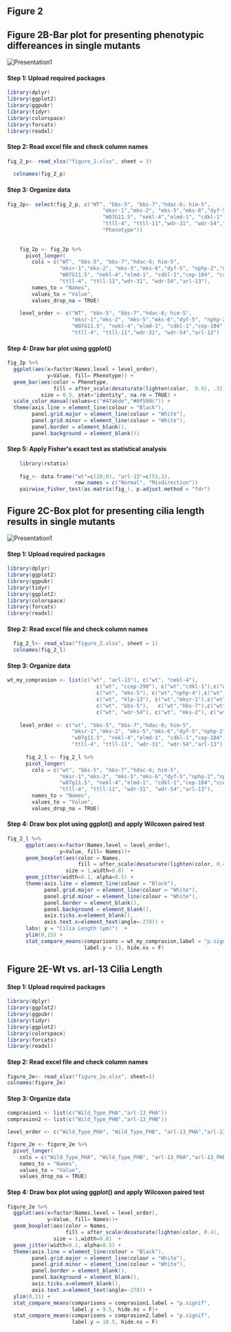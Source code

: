 ## Figure 2

##  Figure 2B-Bar plot for presenting phenotypic differeances in single mutants
![Presentation1](https://github.com/mervegulturan/BBSome-regulates-ARL13B-dependent-joint-elongation-of-two-distinct-cilia-in-C.-elegans/assets/96948625/ce2ec542-2185-4f2d-b911-05178a4425eb)


#### Step 1: Upload required packages

``` Java  
library(dplyr)
library(ggplot2)
library(ggpubr)
library(tidyr)
library(colorspace)
library(forcats)
library(readxl)
```

#### Step 2: Read excel file and check column names

``` Java  
fig_2_p<- read_xlsx("figure_2.xlsx", sheet = 3)
  
  colnames(fig_2_p)
```

#### Step 3: Organize data

``` Java 
fig_2p<- select(fig_2_p, c("WT", "bbs-5", "bbs-7","hdac-6; him-5",
                               "mksr-1","mks-2", "mks-5","mks-6","dyf-5", "nphp-2","nphp-4","kap-1", "klp-13",
                               "W07G11.5", "nekl-4","elmd-1", "cdkl-1","cep-104", "ccep-290",
                               "ttll-4", "ttll-11","wdr-31", "wdr-54","arl-13",
                               "Phenotype"))
    
    
    fig_2p <- fig_2p %>%
      pivot_longer(
        cols = c("WT", "bbs-5", "bbs-7","hdac-6; him-5",
                 "mksr-1","mks-2", "mks-5","mks-6","dyf-5", "nphp-2","nphp-4","kap-1", "klp-13",
                 "W07G11.5", "nekl-4","elmd-1", "cdkl-1","cep-104", "ccep-290",
                 "ttll-4", "ttll-11","wdr-31", "wdr-54","arl-13"),
        names_to = "Names",
        values_to = "Value",
        values_drop_na = TRUE)
    
    level_order <- c("WT", "bbs-5", "bbs-7","hdac-6; him-5",
                     "mksr-1","mks-2", "mks-5","mks-6","dyf-5", "nphp-2","nphp-4","kap-1", "klp-13",
                     "W07G11.5", "nekl-4","elmd-1", "cdkl-1","cep-104", "ccep-290",
                     "ttll-4", "ttll-11","wdr-31", "wdr-54","arl-13")
```

#### Step 4: Draw bar plot using ggplot()

``` Java 
fig_2p %>%
  ggplot(aes(x=factor(Names,level = level_order),
             y=Value, fill= Phenotype)) +
  geom_bar(aes(color = Phenotype,
               fill = after_scale(desaturate(lighten(color,  0.6), .3))),
           size = 0.5, stat='identity', na.rm = TRUE) +
  scale_color_manual(values=c("#47a6de","#0f599c")) +
  theme(axis.line = element_line(colour = "Black"),
        panel.grid.major = element_line(colour = "White"),
        panel.grid.minor = element_line(colour = "White"),
        panel.border = element_blank(),
        panel.background = element_blank())
``` 

#### Step 5: Apply Fisher's exact test as statistical analysis

``` Java 
    library(rstatix)
    
    fig_<- data.frame("wt"=c(20,0), "arl-13"=c(51,3),
                      row.names = c("Normal", "Misdirection"))
    pairwise_fisher_test(as.matrix(fig_), p.adjust.method = "fdr")
```

##  Figure 2C-Box plot for presenting cilia length results in single mutants

![Presentation1](https://github.com/mervegulturan/BBSome-regulates-ARL13B-dependent-joint-elongation-of-two-distinct-cilia-in-C.-elegans/assets/96948625/92f45a26-2885-418f-925c-cddfd6ed07b2)


#### Step 1: Upload required packages

``` Java  
library(dplyr)
library(ggplot2)
library(ggpubr)
library(tidyr)
library(ggplot2)
library(colorspace)
library(forcats)
library(readxl)
```

#### Step 2: Read excel file and check column names

``` Java  
  fig_2_l<- read_xlsx("figure_2.xlsx", sheet = 1)
  colnames(fig_2_l)
```

#### Step 3: Organize data

``` Java
wt_my_comprasion <- list(c("wt", "arl-13"), c("wt", "nekl-4"),
                             c("wt", "ccep-290"), c("wt","cdkl-1"),c("wt", "dyf-5"), c("wt", "hdac-6; him-5"),
                             c("wt", "mks-5"), c("wt","nphp-4"),c("wt", "nphp-2"), c("wt", "kap-1"),
                             c("wt", "klp-13"), c("wt","mksr-1"),c("wt", "cep-104"), c("wt", "ttll-11"),
                             c("wt", "bbs-5"),   c("wt","bbs-7"),c("wt", "ttll-4"), c("wt", "w07g11.5"), c("wt", "wdr-31"),
                             c("wt", "wdr-54"), c("wt", "mks-2"), c("wt", "elmd-1"), c("wt", "mks-6"))  
    
    level_order <- c("wt", "bbs-5", "bbs-7","hdac-6; him-5",
                     "mksr-1","mks-2", "mks-5","mks-6","dyf-5","nphp-2","nphp-4","kap-1", "klp-13",
                     "w07g11.5", "nekl-4","elmd-1", "cdkl-1","cep-104","ccep-290",
                     "ttll-4", "ttll-11", "wdr-31", "wdr-54","arl-13")
                     
      fig_2_l <- fig_2_l %>%
      pivot_longer(
        cols = c("wt", "bbs-5", "bbs-7","hdac-6; him-5",
                 "mksr-1","mks-2", "mks-5","mks-6","dyf-5","nphp-2","nphp-4","kap-1", "klp-13",
                 "w07g11.5", "nekl-4","elmd-1", "cdkl-1","cep-104","ccep-290",
                 "ttll-4", "ttll-11", "wdr-31", "wdr-54","arl-13"),
        names_to = "Names", 
        values_to = "Value",
        values_drop_na = TRUE)                
```  

#### Step 4: Draw box plot using ggplot() and apply Wilcoxon paired test

``` Java
fig_2_l %>%
      ggplot(aes(x=factor(Names,level = level_order), 
                 y=Value, fill= Names))+
      geom_boxplot(aes(color = Names,
                       fill = after_scale(desaturate(lighten(color, 0.4), .3))),
                   size = 1,width=0.8)  +
      geom_jitter(width=0.1, alpha=0.5) +
      theme(axis.line = element_line(colour = "Black"),
            panel.grid.major = element_line(colour = "White"),
            panel.grid.minor = element_line(colour = "White"),
            panel.border = element_blank(),
            panel.background = element_blank(),
            axis.ticks.x=element_blank(),
            axis.text.x=element_text(angle=-270)) +
      labs( y = "Cilia Length (µm)")  +
      ylim(0,15) +
      stat_compare_means(comparisons = wt_my_comprasion,label = "p.signif",
                         label.y = 13, hide.ns = F)
 ```
 
 ##  Figure 2E-Wt vs. arl-13 Cilia Length
 
#### Step 1: Upload required packages

``` Java  
library(dplyr)
library(ggplot2)
library(ggpubr)
library(tidyr)
library(ggplot2)
library(colorspace)
library(forcats)
library(readxl)
```

#### Step 2: Read excel file and check column names

``` Java
figure_2e<- read_xlsx("figure_2e.xlsx", sheet=1)
colnames(figure_2e)
```

#### Step 3: Organize data

``` Java
comprasion1 <- list(c("Wild_Type_PHA","arl-13_PHA"))
comprasion2 <- list(c("Wild_Type_PHB","arl-13_PHB"))

level_order <- c("Wild_Type_PHA", "Wild_Type_PHB", "arl-13_PHA","arl-13_PHB")

figure_2e <- figure_2e %>%
  pivot_longer(
    cols = c("Wild_Type_PHA", "Wild_Type_PHB", "arl-13_PHA","arl-13_PHB"),
    names_to = "Names", 
    values_to = "Value",
    values_drop_na = TRUE)
```  

#### Step 4: Draw box plot using ggplot() and apply Wilcoxon paired test

``` Java
figure_2e %>%
  ggplot(aes(x=factor(Names,level = level_order), 
             y=Value, fill= Names))+
  geom_boxplot(aes(color = Names,
                   fill = after_scale(desaturate(lighten(color, 0.4), .3))),
               size = 1,width=0.8)  +
  geom_jitter(width=0.1, alpha=0.5) +
  theme(axis.line = element_line(colour = "Black"),
        panel.grid.major = element_line(colour = "White"),
        panel.grid.minor = element_line(colour = "White"),
        panel.border = element_blank(),
        panel.background = element_blank(),
        axis.ticks.x=element_blank(),
        axis.text.x=element_text(angle=-270)) +
  ylim(0,11) +
  stat_compare_means(comparisons = comprasion1,label = "p.signif",
                     label.y = 9.5, hide.ns = F)+
  stat_compare_means(comparisons = comprasion2,label = "p.signif",
                     label.y = 10.5, hide.ns = F)
```
